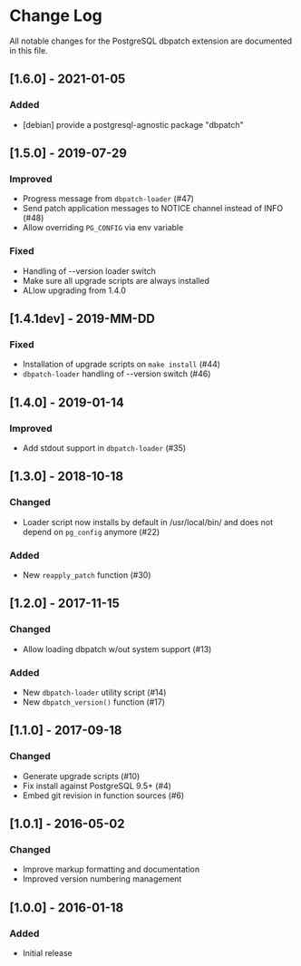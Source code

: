# Change Log

All notable changes for the PostgreSQL dbpatch extension are documented in this file.

## [1.6.0] - 2021-01-05

### Added

- [debian] provide a postgresql-agnostic package "dbpatch"

## [1.5.0] - 2019-07-29

### Improved

- Progress message from `dbpatch-loader` (#47)
- Send patch application messages to NOTICE channel instead of INFO (#48)
- Allow overriding `PG_CONFIG` via env variable

### Fixed

- Handling of --version loader switch
- Make sure all upgrade scripts are always installed
- ALlow upgrading from 1.4.0

## [1.4.1dev] - 2019-MM-DD

### Fixed

- Installation of upgrade scripts on `make install` (#44)
- `dbpatch-loader` handling of --version switch (#46)

## [1.4.0] - 2019-01-14

### Improved

- Add stdout support in `dbpatch-loader` (#35)

## [1.3.0] - 2018-10-18

### Changed

- Loader script now installs by default in /usr/local/bin/ and does not depend on `pg_config`
  anymore (#22)

### Added

- New `reapply_patch` function (#30)

## [1.2.0] - 2017-11-15

### Changed

- Allow loading dbpatch w/out system support (#13)

### Added

- New `dbpatch-loader` utility script (#14)
- New `dbpatch_version()` function (#17)

## [1.1.0] - 2017-09-18

### Changed

- Generate upgrade scripts (#10)
- Fix install against PostgreSQL 9.5+ (#4)
- Embed git revision in function sources (#6)

## [1.0.1] - 2016-05-02

### Changed

- Improve markup formatting and documentation
- Improved version numbering management

## [1.0.0] - 2016-01-18

### Added

- Initial release
